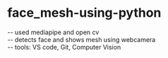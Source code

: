 # face_mesh-using-python
-- used mediapipe and open cv <br>
-- detects face and shows mesh using webcamera <br>
-- tools: VS code, Git, Computer Vision


